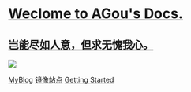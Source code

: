 <!-- background image -->

<!-- ![](https://s2.ax1x.com/2020/03/02/3267H1.jpg) -->

<!-- background color -->
# [Weclome to AGou's Docs.](https://agou-ops.github.io)
## [岂能尽如人意，但求无愧我心。](https://baike.baidu.com/item/%E5%B2%82%E8%83%BD%E5%B0%BD%E5%A6%82%E4%BA%BA%E6%84%8F%EF%BC%8C%E4%BD%86%E6%B1%82%E6%97%A0%E6%84%A7%E6%88%91%E5%BF%83)
![](#f0f0f0)

[MyBlog](https://agou-ops.github.io)
[镜像站点](https://d.agou-ops.top)
[Getting Started](README.md)

